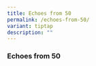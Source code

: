 ```yaml
---
title: Echoes from 50
permalink: /echoes-from-50/
variant: tiptap
description: ""
---
```

<h3>Echoes from 50</h3>
<p></p>